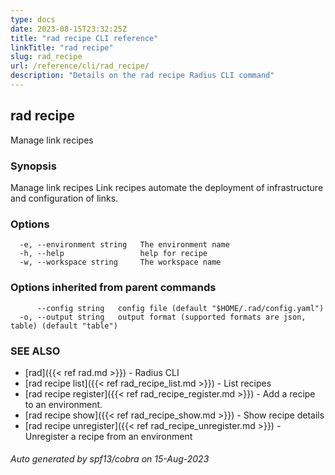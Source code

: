 ```yaml
---
type: docs
date: 2023-08-15T23:32:25Z
title: "rad recipe CLI reference"
linkTitle: "rad recipe"
slug: rad_recipe
url: /reference/cli/rad_recipe/
description: "Details on the rad recipe Radius CLI command"
---
```

## rad recipe

Manage link recipes

### Synopsis

Manage link recipes
		Link recipes automate the deployment of infrastructure and configuration of links.

### Options

```
  -e, --environment string   The environment name
  -h, --help                 help for recipe
  -w, --workspace string     The workspace name
```

### Options inherited from parent commands

```
      --config string   config file (default "$HOME/.rad/config.yaml")
  -o, --output string   output format (supported formats are json, table) (default "table")
```

### SEE ALSO

* [rad]({{< ref rad.md >}})	 - Radius CLI
* [rad recipe list]({{< ref rad_recipe_list.md >}})	 - List recipes
* [rad recipe register]({{< ref rad_recipe_register.md >}})	 - Add a recipe to an environment.
* [rad recipe show]({{< ref rad_recipe_show.md >}})	 - Show recipe details
* [rad recipe unregister]({{< ref rad_recipe_unregister.md >}})	 - Unregister a recipe from an environment

###### Auto generated by spf13/cobra on 15-Aug-2023
